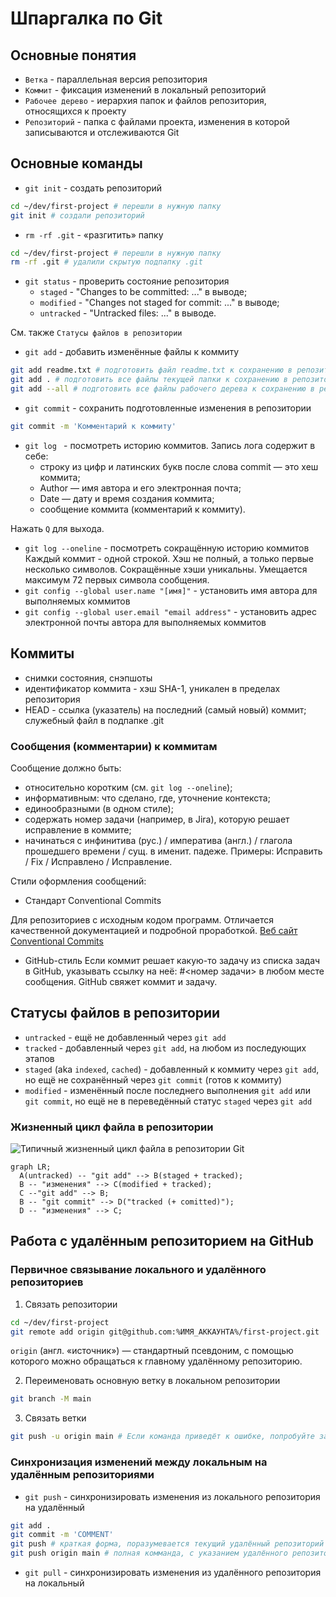 # Шпаргалка по Git

## Основные понятия
- `Ветка` - параллельная версия репозитория
- `Коммит` - фиксация изменений в локальный репозиторий
- `Рабочее дерево` - иерархия папок и файлов репозитория, относящихся к проекту
- `Репозиторий` - папка с файлами проекта, изменения в которой записываются и отслеживаются Git

## Основные команды
- `git init` - создать репозиторий
```bash
cd ~/dev/first-project # перешли в нужную папку
git init # создали репозиторий
```
- `rm -rf .git` - «разгитить» папку
```bash
cd ~/dev/first-project # перешли в нужную папку
rm -rf .git # удалили скрытую подпапку .git
```
- `git status` - проверить состояние репозитория
    + `staged` - "Changes to be committed: ..." в выводе;
    + `modified` - "Changes not staged for commit: ..." в выводе;
    + `untracked` - "Untracked files: ..." в выводе.

См. также `Статусы файлов в репозитории`
- `git add` - добавить изменённые файлы к коммиту
```bash
git add readme.txt # подготовить файл readme.txt к сохранению в репозитории
git add . # подготовить все файлы текущей папки к сохранению в репозитории
git add --all # подготовить все файлы рабочего дерева к сохранению в репозитории
```
- `git commit` - сохранить подготовленные изменения в репозитории
```bash
git commit -m 'Комментарий к коммиту'
```
- `git log ` - посмотреть историю коммитов. Запись лога содержит в себе:
    + строку из цифр и латинских букв после слова commit — это хеш коммита;
    + Author — имя автора и его электронная почта;
    + Date — дату и время создания коммита;
    + сообщение коммита (комментарий к коммиту).

Нажать `Q` для выхода.
- `git log --oneline` - посмотреть сокращённую историю коммитов
Каждый коммит - одной строкой.
Хэш не полный, а только первые несколько символов. Сокращённые хэши уникальны.
Умещается максимум 72 первых символа сообщения.
- `git config --global user.name "[имя]"` - установить имя автора для выполняемых коммитов
- `git config --global user.email "email address"` - установить адрес электронной почты автора для выполняемых коммитов

## Коммиты
- снимки состояния, снэпшоты
- идентификатор коммита - хэш SHA-1, уникален в пределах репозитория
- HEAD - ссылка (указатель) на последний (самый новый) коммит; служебный файл в подпапке .git

### Сообщения (комментарии) к коммитам

Сообщение должно быть:
- относительно коротким (см. `git log --oneline`);
- информативным: что сделано, где, уточнение контекста;
- единообразными (в одном стиле);
- содержать номер задачи (например, в Jira), которую решает исправление в коммите;
- начинаться с инфинитива (рус.) / императива (англ.) / глагола прошедшего времени / сущ. в именит. падеже.
Примеры: Исправить / Fix / Исправлено / Исправление.

Стили оформления сообщений:
- Стандарт Conventional Commits

Для репозиториев с исходным кодом программ.
Отличается качественной документацией и подробной проработкой.
[Веб сайт Conventional Commits](https://www.conventionalcommits.org/ru/)

- GitHub-стиль
Если коммит решает какую-то задачу из списка задач в GitHub, указывать ссылку на неё: #<номер задачи> в любом месте сообщения. GitHub свяжет коммит и задачу.


## Статусы файлов в репозитории
- `untracked` - ещё не добавленный через `git add`
- `tracked` - добавленный через `git add`, на любом из последующих этапов
- `staged` (aka `indexed`, `cached`) - добавленный к коммиту через `git add`, но ещё не сохранённый через `git commit` (готов к коммиту)
- `modified` - изменённый после последнего выполнения `git add` или `git commit`, но ещё не в переведённый статус `staged` через `git add`

### Жизненный цикл файла в репозитории
![Типичный жизненный цикл файла в репозитории Git](https://pictures.s3.yandex.net/resources/M2_T5_1686651284.png)

```mermaid
graph LR;
  A(untracked) -- "git add" --> B(staged + tracked);
  B -- "изменения" --> C(modified + tracked);
  C --"git add" --> B;
  B -- "git commit" --> D("tracked (+ comitted)");
  D -- "изменения" --> C;
```

## Работа с удалённым репозиторием на GitHub
### Первичное связывание локального и удалённого репозиториев
1. Связать репозитории
```bash
cd ~/dev/first-project
git remote add origin git@github.com:%ИМЯ_АККАУНТА%/first-project.git
```
`origin` (англ. «источник») — стандартный псевдоним, с помощью которого можно обращаться к главному удалённому репозиторию.

2. Переименовать основную ветку в локальном репозитории
```bash
git branch -M main
```

3. Связать ветки
```bash
git push -u origin main # Если команда приведёт к ошибке, попробуйте заменить main на master
```
### Синхронизация изменений между локальным на удалённым репозиториями
- `git push` - синхронизировать изменения из локального репозитория на удалённый
```bash
git add .
git commit -m 'COMMENT'
git push # краткая форма, поразумевается текущий удалённый репозиторий и текущая ветка
git push origin main # полная комманда, с указанием удалённого репозитория и ветки
```
- `git pull` - синхронизировать изменения из удалённого репозитория на локальный
